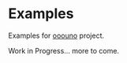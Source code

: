 # Examples

Examples for [ooouno](https://github.com/Amourspirit/python-ooouno) project.

Work in Progress... more to come.

